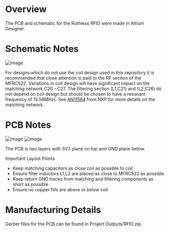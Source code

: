 # Overview
The PCB and schematic for the Ruthless RFID were made in Altium Designer.

# Schematic Notes
![image](https://github.com/TheZ0/Ruthless-RFID/assets/142558812/c2c0b8fc-0632-4636-b973-8d82d2e63900)


For designs which do not use the coil design used in this repository it is recommended that close attention is paid to the RF section of the MFRC522. Variations in coil design will have significant impact on the matching network C20 - C27. The filtering section (L1,C21) and (L2,C26) do not depend on coil design but should be chosen to have a resonant frequency of 13.56MHz). See [AN11564](https://www.nxp.com/docs/en/application-note/AN11564.pdf) from NXP for more details on the matching network.

# PCB Notes
![image](https://github.com/TheZ0/Ruthless-RFID/assets/142558812/15cc10d7-203e-4f68-a9c4-bb0f1bdf2e0d)
![image](https://github.com/TheZ0/Ruthless-RFID/assets/142558812/860eb617-37b9-4931-bea5-412b15a24067)



The PCB is two layers with 3V3 plane on top and GND plane below. 

Important Layout Points
* Keep matching capacitors as close coil as possible to coil
* Ensure filter inductors L1,L2 are placed as close to MFRC522 as possible
* Keep return GND traces from matching and filtering components as short as possible
* Ensure no copper fills are above or below coil

# Manufacturing Details
Gerber files for the PCB can be found in Project Outputs/RFID.zip. 
